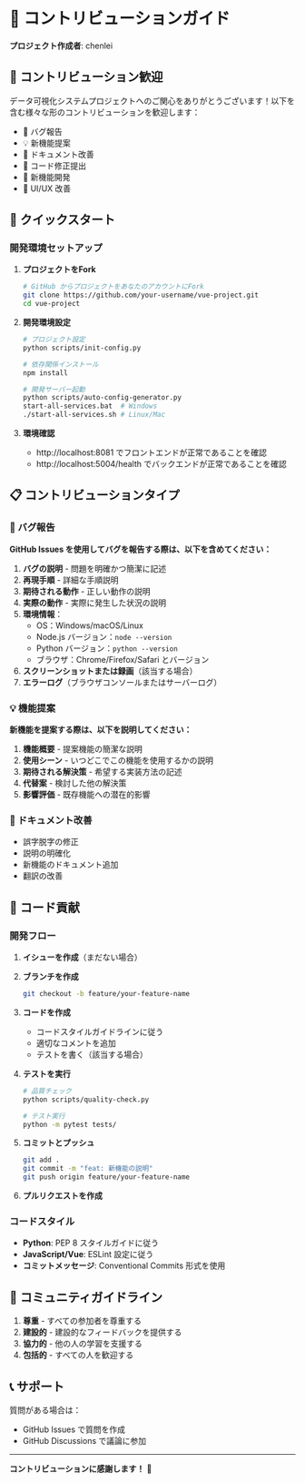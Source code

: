 # 🤝 コントリビューションガイド

**プロジェクト作成者**: chenlei

## 👋 コントリビューション歓迎

データ可視化システムプロジェクトへのご関心をありがとうございます！以下を含む様々な形のコントリビューションを歓迎します：

- 🐛 バグ報告
- 💡 新機能提案
- 📝 ドキュメント改善
- 🔧 コード修正提出
- 🎯 新機能開発
- 🎨 UI/UX 改善

## 🚀 クイックスタート

### 開発環境セットアップ

1. **プロジェクトをFork**
   ```bash
   # GitHub からプロジェクトをあなたのアカウントにFork
   git clone https://github.com/your-username/vue-project.git
   cd vue-project
   ```

2. **開発環境設定**
   ```bash
   # プロジェクト設定
   python scripts/init-config.py
   
   # 依存関係インストール
   npm install
   
   # 開発サーバー起動
   python scripts/auto-config-generator.py
   start-all-services.bat  # Windows
   ./start-all-services.sh # Linux/Mac
   ```

3. **環境確認**
   - http://localhost:8081 でフロントエンドが正常であることを確認
   - http://localhost:5004/health でバックエンドが正常であることを確認

## 📋 コントリビューションタイプ

### 🐛 バグ報告

**GitHub Issues を使用してバグを報告する際は、以下を含めてください：**

1. **バグの説明** - 問題を明確かつ簡潔に記述
2. **再現手順** - 詳細な手順説明
3. **期待される動作** - 正しい動作の説明
4. **実際の動作** - 実際に発生した状況の説明
5. **環境情報**：
   - OS：Windows/macOS/Linux
   - Node.js バージョン：`node --version`
   - Python バージョン：`python --version`
   - ブラウザ：Chrome/Firefox/Safari とバージョン
6. **スクリーンショットまたは録画**（該当する場合）
7. **エラーログ**（ブラウザコンソールまたはサーバーログ）

### 💡 機能提案

**新機能を提案する際は、以下を説明してください：**

1. **機能概要** - 提案機能の簡潔な説明
2. **使用シーン** - いつどこでこの機能を使用するかの説明
3. **期待される解決策** - 希望する実装方法の記述
4. **代替案** - 検討した他の解決策
5. **影響評価** - 既存機能への潜在的影響

### 📝 ドキュメント改善

- 誤字脱字の修正
- 説明の明確化
- 新機能のドキュメント追加
- 翻訳の改善

## 🔧 コード貢献

### 開発フロー

1. **イシューを作成**（まだない場合）
2. **ブランチを作成**
   ```bash
   git checkout -b feature/your-feature-name
   ```

3. **コードを作成**
   - コードスタイルガイドラインに従う
   - 適切なコメントを追加
   - テストを書く（該当する場合）

4. **テストを実行**
   ```bash
   # 品質チェック
   python scripts/quality-check.py
   
   # テスト実行
   python -m pytest tests/
   ```

5. **コミットとプッシュ**
   ```bash
   git add .
   git commit -m "feat: 新機能の説明"
   git push origin feature/your-feature-name
   ```

6. **プルリクエストを作成**

### コードスタイル

- **Python**: PEP 8 スタイルガイドに従う
- **JavaScript/Vue**: ESLint 設定に従う
- **コミットメッセージ**: Conventional Commits 形式を使用

## 🎯 コミュニティガイドライン

1. **尊重** - すべての参加者を尊重する
2. **建設的** - 建設的なフィードバックを提供する
3. **協力的** - 他の人の学習を支援する
4. **包括的** - すべての人を歓迎する

## 📞 サポート

質問がある場合は：
- GitHub Issues で質問を作成
- GitHub Discussions で議論に参加

---

**コントリビューションに感謝します！** 🎉
